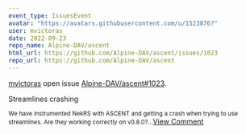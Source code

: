 ```yaml
---
event_type: IssuesEvent
avatar: "https://avatars.githubusercontent.com/u/1523876?"
user: mvictoras
date: 2022-09-23
repo_name: Alpine-DAV/ascent
html_url: https://github.com/Alpine-DAV/ascent/issues/1023
repo_url: https://github.com/Alpine-DAV/ascent
---
```


<a href='https://github.com/mvictoras' target='_blank'>mvictoras</a> open issue <a href='https://github.com/Alpine-DAV/ascent/issues/1023' target='_blank'>Alpine-DAV/ascent#1023</a>.

<p>Streamlines crashing</p><small>We have instrumented NekRS with ASCENT and getting a crash when trying to use streamlines. Are they working correctly on v0.8.0?...</small><a href='https://github.com/Alpine-DAV/ascent/issues/1023' target='_blank'>View Comment</a>